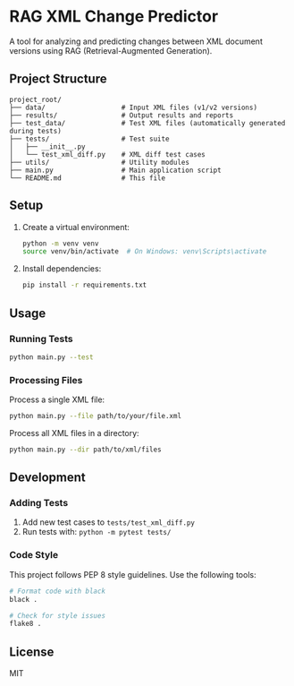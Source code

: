 # RAG XML Change Predictor

A tool for analyzing and predicting changes between XML document versions using RAG (Retrieval-Augmented Generation).

## Project Structure

```
project_root/
├── data/                   # Input XML files (v1/v2 versions)
├── results/                # Output results and reports
├── test_data/              # Test XML files (automatically generated during tests)
├── tests/                  # Test suite
│   ├── __init__.py
│   └── test_xml_diff.py    # XML diff test cases
├── utils/                  # Utility modules
├── main.py                 # Main application script
└── README.md               # This file
```

## Setup

1. Create a virtual environment:
   ```bash
   python -m venv venv
   source venv/bin/activate  # On Windows: venv\Scripts\activate
   ```

2. Install dependencies:
   ```bash
   pip install -r requirements.txt
   ```

## Usage

### Running Tests

```bash
python main.py --test
```

### Processing Files

Process a single XML file:
```bash
python main.py --file path/to/your/file.xml
```

Process all XML files in a directory:
```bash
python main.py --dir path/to/xml/files
```

## Development

### Adding Tests

1. Add new test cases to `tests/test_xml_diff.py`
2. Run tests with: `python -m pytest tests/`

### Code Style

This project follows PEP 8 style guidelines. Use the following tools:

```bash
# Format code with black
black .

# Check for style issues
flake8 .
```

## License

MIT
